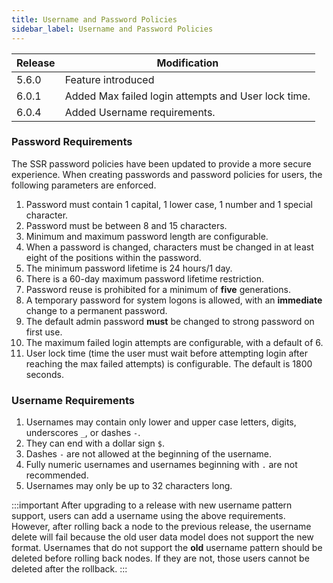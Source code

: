 ```yaml
---
title: Username and Password Policies
sidebar_label: Username and Password Policies
---
```


| Release | Modification |
| ------- | ------------ |
| 5.6.0   | Feature introduced |
| 6.0.1   | Added Max failed login attempts and User lock time. |
| 6.0.4   | Added Username requirements. |

### Password Requirements

The SSR password policies have been updated to provide a more secure experience. When creating passwords and password policies for users, the following parameters are enforced.

1. Password must contain 1 capital, 1 lower case, 1 number and 1 special character.
2. Password must be between 8 and 15 characters.
3. Minimum and maximum password length are configurable.
4. When a password is changed, characters must be changed in at least eight of the positions within the password.
5. The minimum password lifetime is 24 hours/1 day.
6. There is a 60-day maximum password lifetime restriction.
7. Password reuse is prohibited for a minimum of **five** generations.
8. A temporary password for system logons is allowed, with an **immediate** change to a permanent password.
9. The default admin password **must** be changed to strong password on first use.
10. The maximum failed login attempts are configurable, with a default of 6.
11. User lock time (time the user must wait before attempting login after reaching the max failed attempts) is configurable. The default is 1800 seconds.

### Username Requirements

1. Usernames may contain only lower and upper case letters, digits, underscores `_`, or dashes `-`. 
2. They can end with a dollar sign `$`. 
3. Dashes `-` are not allowed at the beginning of the username. 
4. Fully numeric usernames and usernames beginning with `.` are not recommended. 
5. Usernames may only be up to 32 characters long.

:::important
After upgrading to a release with new username pattern support, users can add a username using the above requirements. However, after rolling back a node to the previous release, the username delete will fail because the old user data model does not support the new format. Usernames that do not support the **old** username pattern should be deleted before rolling back nodes. If they are not, those users cannot be deleted after the rollback.
:::